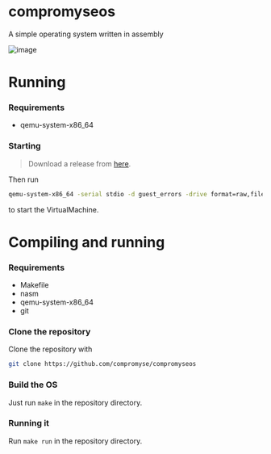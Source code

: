 # compromyseos
A simple operating system written in assembly

![image](https://user-images.githubusercontent.com/71056504/166417899-5ff1a782-52d8-418c-9975-e62d8a4b46ca.png)

# Running

### Requirements

* qemu-system-x86_64

### Starting

> Download a release from [here](https://github.com/compromyse/compromyseos/releases).

Then run 
```bash
qemu-system-x86_64 -serial stdio -d guest_errors -drive format=raw,file=final.bin
```
to start the VirtualMachine.

# Compiling and running

### Requirements

* Makefile
* nasm
* qemu-system-x86_64
* git

### Clone the repository

Clone the repository with
```bash
git clone https://github.com/compromyse/compromyseos
```

### Build the OS

Just run `make` in the repository directory.

### Running it

Run `make run` in the repository directory.
